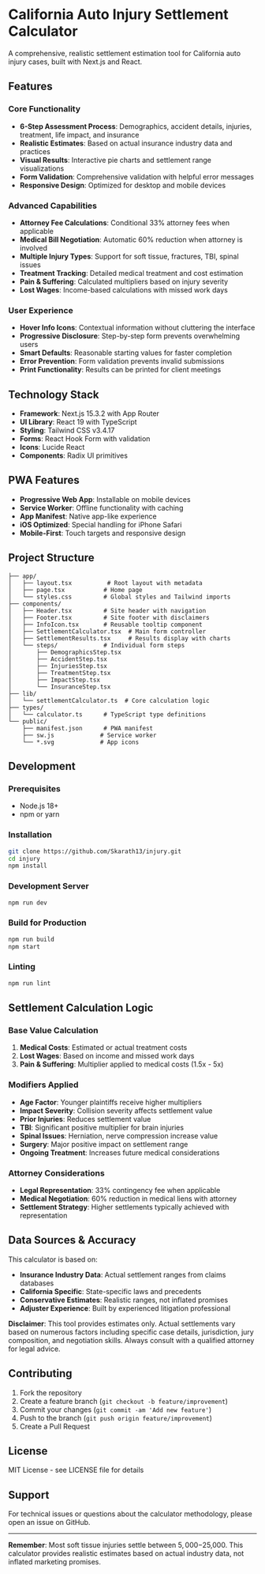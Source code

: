 # California Auto Injury Settlement Calculator

A comprehensive, realistic settlement estimation tool for California auto injury cases, built with Next.js and React.

## Features

### Core Functionality
- **6-Step Assessment Process**: Demographics, accident details, injuries, treatment, life impact, and insurance
- **Realistic Estimates**: Based on actual insurance industry data and practices
- **Visual Results**: Interactive pie charts and settlement range visualizations
- **Form Validation**: Comprehensive validation with helpful error messages
- **Responsive Design**: Optimized for desktop and mobile devices

### Advanced Capabilities
- **Attorney Fee Calculations**: Conditional 33% attorney fees when applicable
- **Medical Bill Negotiation**: Automatic 60% reduction when attorney is involved
- **Multiple Injury Types**: Support for soft tissue, fractures, TBI, spinal issues
- **Treatment Tracking**: Detailed medical treatment and cost estimation
- **Pain & Suffering**: Calculated multipliers based on injury severity
- **Lost Wages**: Income-based calculations with missed work days

### User Experience
- **Hover Info Icons**: Contextual information without cluttering the interface
- **Progressive Disclosure**: Step-by-step form prevents overwhelming users
- **Smart Defaults**: Reasonable starting values for faster completion
- **Error Prevention**: Form validation prevents invalid submissions
- **Print Functionality**: Results can be printed for client meetings

## Technology Stack

- **Framework**: Next.js 15.3.2 with App Router
- **UI Library**: React 19 with TypeScript
- **Styling**: Tailwind CSS v3.4.17
- **Forms**: React Hook Form with validation
- **Icons**: Lucide React
- **Components**: Radix UI primitives

## PWA Features

- **Progressive Web App**: Installable on mobile devices
- **Service Worker**: Offline functionality with caching
- **App Manifest**: Native app-like experience
- **iOS Optimized**: Special handling for iPhone Safari
- **Mobile-First**: Touch targets and responsive design

## Project Structure

```
├── app/
│   ├── layout.tsx          # Root layout with metadata
│   ├── page.tsx           # Home page
│   └── styles.css         # Global styles and Tailwind imports
├── components/
│   ├── Header.tsx         # Site header with navigation
│   ├── Footer.tsx         # Site footer with disclaimers
│   ├── InfoIcon.tsx       # Reusable tooltip component
│   ├── SettlementCalculator.tsx  # Main form controller
│   ├── SettlementResults.tsx     # Results display with charts
│   └── steps/             # Individual form steps
│       ├── DemographicsStep.tsx
│       ├── AccidentStep.tsx
│       ├── InjuriesStep.tsx
│       ├── TreatmentStep.tsx
│       ├── ImpactStep.tsx
│       └── InsuranceStep.tsx
├── lib/
│   └── settlementCalculator.ts  # Core calculation logic
├── types/
│   └── calculator.ts      # TypeScript type definitions
└── public/
    ├── manifest.json      # PWA manifest
    ├── sw.js             # Service worker
    └── *.svg             # App icons
```

## Development

### Prerequisites
- Node.js 18+ 
- npm or yarn

### Installation
```bash
git clone https://github.com/Skarath13/injury.git
cd injury
npm install
```

### Development Server
```bash
npm run dev
```

### Build for Production
```bash
npm run build
npm start
```

### Linting
```bash
npm run lint
```

## Settlement Calculation Logic

### Base Value Calculation
1. **Medical Costs**: Estimated or actual treatment costs
2. **Lost Wages**: Based on income and missed work days
3. **Pain & Suffering**: Multiplier applied to medical costs (1.5x - 5x)

### Modifiers Applied
- **Age Factor**: Younger plaintiffs receive higher multipliers
- **Impact Severity**: Collision severity affects settlement value
- **Prior Injuries**: Reduces settlement value
- **TBI**: Significant positive multiplier for brain injuries
- **Spinal Issues**: Herniation, nerve compression increase value
- **Surgery**: Major positive impact on settlement range
- **Ongoing Treatment**: Increases future medical considerations

### Attorney Considerations
- **Legal Representation**: 33% contingency fee when applicable
- **Medical Negotiation**: 60% reduction in medical liens with attorney
- **Settlement Strategy**: Higher settlements typically achieved with representation

## Data Sources & Accuracy

This calculator is based on:
- **Insurance Industry Data**: Actual settlement ranges from claims databases
- **California Specific**: State-specific laws and precedents
- **Conservative Estimates**: Realistic ranges, not inflated promises
- **Adjuster Experience**: Built by experienced litigation professional

**Disclaimer**: This tool provides estimates only. Actual settlements vary based on numerous factors including specific case details, jurisdiction, jury composition, and negotiation skills. Always consult with a qualified attorney for legal advice.

## Contributing

1. Fork the repository
2. Create a feature branch (`git checkout -b feature/improvement`)
3. Commit your changes (`git commit -am 'Add new feature'`)
4. Push to the branch (`git push origin feature/improvement`)
5. Create a Pull Request

## License

MIT License - see LICENSE file for details

## Support

For technical issues or questions about the calculator methodology, please open an issue on GitHub.

---

**Remember**: Most soft tissue injuries settle between $5,000-$25,000. This calculator provides realistic estimates based on actual industry data, not inflated marketing promises.